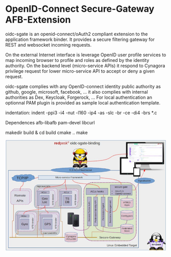 # OpenID-Connect Secure-Gateway AFB-Extension

oidc-sgate is an openid-connect/oAuth2 compliant extension to the application framework binder. It provides a secure filtering gateway for REST and websocket incoming requests.

On the external Internet interface is leverage OpenID user profile services to map incoming browser to profile and roles as defined by the identity authority. On the backend level (micro-service APIs) it respond to Cynagora privilege request for lower micro-service API to accept or deny a given request.

oidc-sgate complies with any OpenID-connect identity public authority as github, google, microsoft, facebook, ... it also complies with internal authorities as Dex, Keycloak, Forgerock, ... For local authentication an optionnal PAM plugin is provided as sample local authentication template.

indentation: indent -ppi3 -i4 -nut -l160 -ip4 -as -slc -br -ce -di4 -brs *.c

Dependences
	afb-libafb
	pam-devel
	libcurl

makedir build & cd build
cmake ..
make

![oidc-biding-html5](docs/assets/sec-gate-oidc-archi.jpg)
